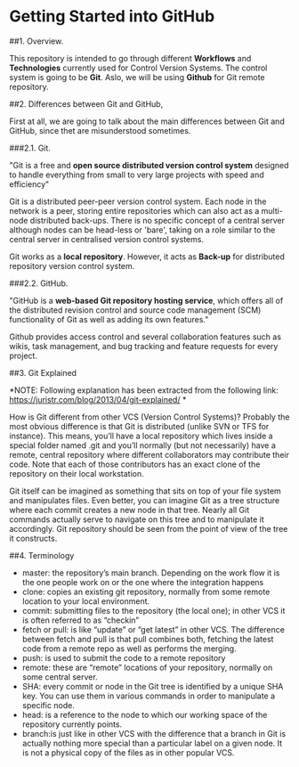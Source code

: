 #  Getting Started into GitHub

##1. Overview.

This repository is intended to go through different **Workflows** and **Technologies** currently used for Control Version Systems.
The control system is going to be **Git**. Aslo, we will be using **Github** for Git remote repository.
 
##2. Differences between Git and GitHub,

First at all, we are going to talk about the main differences between Git and GitHub, since thet are misunderstood sometimes.
	
###2.1. Git.

"Git is a free and **open source distributed version control system** designed to handle everything from small to very large projects with speed and efficiency"
	
Git is a distributed peer-peer version control system. Each node in the network is a peer, storing entire repositories which can also act as a multi-node distributed back-ups. There is no specific concept of a central server although nodes can be head-less or 'bare', taking on a role similar to the central server in centralised version control systems.
		
Git works as a **local repository**. However, it acts as **Back-up** for distributed repository version control system.
	
###2.2. GitHub.
		
"GitHub is a **web-based Git repository hosting service**, which offers all of the distributed revision control and source code management (SCM) functionality of Git as well as adding its own features."

Github provides access control and several collaboration features such as wikis, task management, and bug tracking and feature requests for every project.
	
##3. Git Explained	
	
*NOTE: Following explanation has been extracted from the following link: https://juristr.com/blog/2013/04/git-explained/	*
	
How is Git different from other VCS (Version Control Systems)? Probably the most obvious difference is that Git is distributed (unlike SVN or TFS for instance). This means, you’ll have a local repository which lives inside a special folder named .git and you’ll normally (but not necessarily) have a remote, central repository where different collaborators may contribute their code. Note that each of those contributors has an exact clone of the repository on their local workstation.

Git itself can be imagined as something that sits on top of your file system and manipulates files. Even better, you can imagine Git as a tree structure where each commit creates a new node in that tree. Nearly all Git commands actually serve to navigate on this tree and to manipulate it accordingly.
Git repository should be seen from the point of view of the tree it constructs. 

##4. Terminology

- master: the repository’s main branch. Depending on the work flow it is the one people work on or the one where the integration happens
- clone: copies an existing git repository, normally from some remote location to your local environment.
- commit: submitting files to the repository (the local one); in other VCS it is often referred to as “checkin”
- fetch or pull: is like “update” or “get latest” in other VCS. The difference between fetch and pull is that pull combines both, fetching the latest code from a remote repo as well as performs the merging.
- push: is used to submit the code to a remote repository
- remote: these are “remote” locations of your repository, normally on some central server.
- SHA: every commit or node in the Git tree is identified by a unique SHA key. You can use them in various commands in order to manipulate a specific node.
- head: is a reference to the node to which our working space of the repository currently points.
- branch:is just like in other VCS with the difference that a branch in Git is actually nothing more special than a particular label on a given node. It is not a physical copy of the files as in other popular VCS.








 


